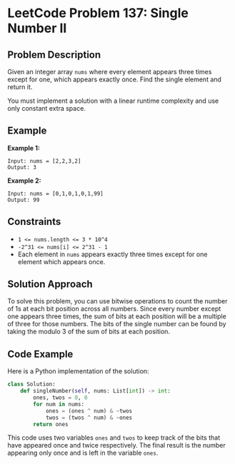 # LeetCode Problem 137: Single Number II

## Problem Description
Given an integer array `nums` where every element appears three times except for one, which appears exactly once. Find the single element and return it.

You must implement a solution with a linear runtime complexity and use only constant extra space.

## Example
**Example 1:**
```
Input: nums = [2,2,3,2]
Output: 3
```

**Example 2:**
```
Input: nums = [0,1,0,1,0,1,99]
Output: 99
```

## Constraints
- `1 <= nums.length <= 3 * 10^4`
- `-2^31 <= nums[i] <= 2^31 - 1`
- Each element in `nums` appears exactly three times except for one element which appears once.

## Solution Approach
To solve this problem, you can use bitwise operations to count the number of 1s at each bit position across all numbers. Since every number except one appears three times, the sum of bits at each position will be a multiple of three for those numbers. The bits of the single number can be found by taking the modulo 3 of the sum of bits at each position.

## Code Example
Here is a Python implementation of the solution:

```python
class Solution:
    def singleNumber(self, nums: List[int]) -> int:
        ones, twos = 0, 0
        for num in nums:
            ones = (ones ^ num) & ~twos
            twos = (twos ^ num) & ~ones
        return ones
```

This code uses two variables `ones` and `twos` to keep track of the bits that have appeared once and twice respectively. The final result is the number appearing only once and is left in the variable `ones`.
